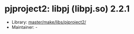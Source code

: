 # pjproject2: libpj (libpj.so) 2.2.1
  - Library: [master/make/libs/pjproject2/](https://github.com/Freetz-NG/freetz-ng/tree/master/make/libs/pjproject2/)
  - Maintainer: -

